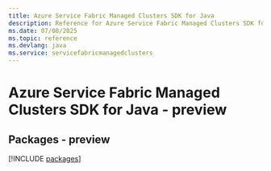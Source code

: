```yaml
---
title: Azure Service Fabric Managed Clusters SDK for Java
description: Reference for Azure Service Fabric Managed Clusters SDK for Java
ms.date: 07/08/2025
ms.topic: reference
ms.devlang: java
ms.service: servicefabricmanagedclusters
---
```

# Azure Service Fabric Managed Clusters SDK for Java - preview
## Packages - preview
[!INCLUDE [packages](service-fabric-managed-clusters-index.md)]